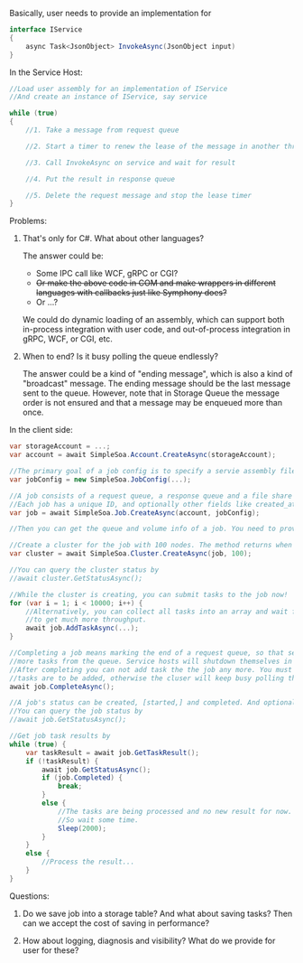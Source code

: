 Basically, user needs to provide an implementation for

```cs
interface IService
{
    async Task<JsonObject> InvokeAsync(JsonObject input)
}
```

In the Service Host:

```cs
//Load user assembly for an implementation of IService
//And create an instance of IService, say service

while (true)
{
    //1. Take a message from request queue

    //2. Start a timer to renew the lease of the message in another thread, periodically

    //3. Call InvokeAsync on service and wait for result

    //4. Put the result in response queue

    //5. Delete the request message and stop the lease timer
}
```

Problems:

1. That's only for C#. What about other languages?

   The answer could be:

     * Some IPC call like WCF, gRPC or CGI?
     * ~~Or make the above code in COM and make wrappers in different languages with callbacks just like Symphony does?~~
     * Or ...?

   We could do dynamic loading of an assembly, which can support both in-process integration with user code, and out-of-process integration in gRPC, WCF, or CGI, etc.

2. When to end? Is it busy polling the queue endlessly?

   The answer could be a kind of "ending message", which is also a kind of "broadcast" message. The ending message should be the last message sent to the queue. However, note that in Storage Queue the message order is not ensured and that a message may be enqueued more than once.


In the client side:

```cs
var storageAccount = ...;
var account = await SimpleSoa.Account.CreateAsync(storageAccount);

//The primary goal of a job config is to specify a servie assembly file: where to get it and where to put it on a service host. A config also specifies data volumes and where to mount them on a service host.
var jobConfig = new SimpleSoa.JobConfig(...);

//A job consists of a request queue, a response queue and a file share in a storage account.
//Each job has a unique ID, and optionally other fields like created_at, started_at, completed_at, etc..
var job = await SimpleSoa.Job.CreateAsync(account, jobConfig);

//Then you can get the queue and volume info of a job. You need to provide them to service hosts for your BYO cluster. For a HOBO cluster, do it like the following.

//Create a cluster for the job with 100 nodes. The method returns when cluster provisioning begins.
var cluster = await SimpleSoa.Cluster.CreateAsync(job, 100);

//You can query the cluster status by
//await cluster.GetStatusAsync();

//While the cluster is creating, you can submit tasks to the job now!
for (var i = 1; i < 10000; i++) {
    //Alternatively, you can collect all tasks into an array and wait for them all at once
    //to get much more throughput.
    await job.AddTaskAsync(...);
}

//Completing a job means marking the end of a request queue, so that service hosts won't try to get
//more tasks from the queue. Service hosts will shutdown themselves in the end.
//After completing you can not add task the the job any more. You must call CompleteAsync when no new
//tasks are to be added, otherwise the cluser will keep busy polling the queue.
await job.CompleteAsync();

//A job's status can be created, [started,] and completed. And optionally it can include numbers of pending tasks and results, and time stamps at created, started and completed.
//You can query the job status by
//await job.GetStatusAsync();

//Get job task results by
while (true) {
    var taskResult = await job.GetTaskResult();
    if (!taskResult) {
        await job.GetStatusAsync();
        if (job.Completed) {
            break;
        }
        else {
            //The tasks are being processed and no new result for now.
            //So wait some time.
            Sleep(2000);
        }
    }
    else {
        //Process the result...
    }
}
```

Questions:

1. Do we save job into a storage table? And what about saving tasks? Then can we accept the cost of saving in performance?

2. How about logging, diagnosis and visibility? What do we provide for user for these?
